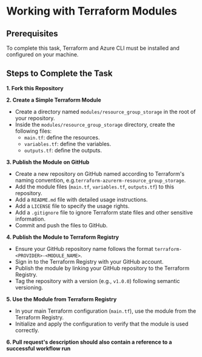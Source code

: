 # Working with Terraform Modules

## Prerequisites

To complete this task, Terraform and Azure CLI must be installed and configured on your machine.

## Steps to Complete the Task

**1. Fork this Repository**

**2. Create a Simple Terraform Module**

- Create a directory named `modules/resource_group_storage` in the root of your repository.
- Inside the `modules/resource_group_storage` directory, create the following files:
    * `main.tf`: define the resources.
    * `variables.tf`: define the variables.
    * `outputs.tf`: define the outputs.

**3. Publish the Module on GitHub**

- Create a new repository on GitHub named according to Terraform's naming convention, e.g.`terraform-azurerm-resource_group_storage`.
- Add the module files (`main.tf`, `variables.tf`, `outputs.tf`) to this repository.
- Add a `README.md` file with detailed usage instructions.
- Add a `LICENSE` file to specify the usage rights.
- Add a `.gitignore` file to ignore Terraform state files and other sensitive information.
- Commit and push the files to GitHub.

**4. Publish the Module to Terraform Registry**

- Ensure your GitHub repository name follows the format `terraform-<PROVIDER>-<MODULE_NAME>`.
- Sign in to the Terraform Registry with your GitHub account.
- Publish the module by linking your GitHub repository to the Terraform Registry.
- Tag the repository with a version (e.g., `v1.0.0`) following semantic versioning.

**5. Use the Module from Terraform Registry**

- In your main Terraform configuration (`main.tf`), use the module from the Terraform Registry.
- Initialize and apply the configuration to verify that the module is used correctly.

**6. Pull request's description should also contain a reference to a successful workflow run**
